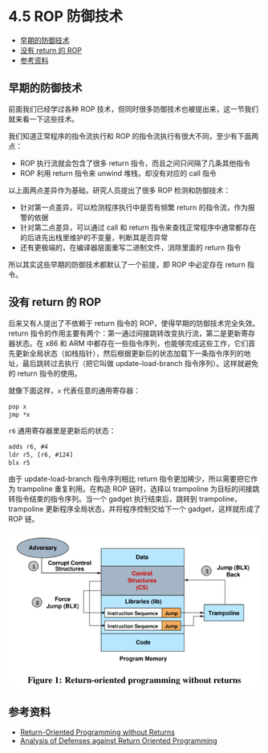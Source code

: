 # 4.5 ROP 防御技术

- [早期的防御技术](#早期的防御技术)
- [没有 return 的 ROP](#没有-return-的-rop)
- [参考资料](#参考资料)


## 早期的防御技术
前面我们已经学过各种 ROP 技术，但同时很多防御技术也被提出来，这一节我们就来看一下这些技术。

我们知道正常程序的指令流执行和 ROP 的指令流执行有很大不同，至少有下面两点：
- ROP 执行流就会包含了很多 return 指令，而且之间只间隔了几条其他指令
- ROP 利用 return 指令来 unwind 堆栈，却没有对应的 call 指令

以上面两点差异作为基础，研究人员提出了很多 ROP 检测和防御技术：
- 针对第一点差异，可以检测程序执行中是否有频繁 return 的指令流，作为报警的依据
- 针对第二点差异，可以通过 call 和 return 指令来查找正常程序中通常都存在的后进先出栈里维护的不变量，判断其是否异常
- 还有更极端的，在编译器层面重写二进制文件，消除里面的 return 指令

所以其实这些早期的防御技术都默认了一个前提，即 ROP 中必定存在 return 指令。


## 没有 return 的 ROP
后来又有人提出了不依赖于 return 指令的 ROP，使得早期的防御技术完全失效。return 指令的作用主要有两个：第一通过间接跳转改变执行流，第二是更新寄存器状态。在 x86 和 ARM 中都存在一些指令序列，也能够完成这些工作，它们首先更新全局状态（如栈指针），然后根据更新后的状态加载下一条指令序列的地址，最后跳转过去执行（把它叫做 update-load-branch 指令序列）。这样就避免的 return 指令的使用。

就像下面这样，`x` 代表任意的通用寄存器：
```
pop x
jmp *x
```
`r6` 通用寄存器里是更新后的状态：
```
adds r6, #4
ldr r5, [r6, #124]
blx r5
```

由于 update-load-branch 指令序列相比 return 指令更加稀少，所以需要把它作为 trampoline 重复利用。在构造 ROP 链时，选择以 trampoline 为目标的间接跳转指令结束的指令序列。当一个 gadget 执行结束后，跳转到 trampoline，trampoline 更新程序全局状态，并将程序控制交给下一个 gadget，这样就形成了 ROP 链。

![](../pic/4.5_rop_without_ret.png)


## 参考资料
- [Return-Oriented Programming without Returns](https://www2.cs.uic.edu/~s/papers/noret_ccs2010/noret_ccs2010.pdf)
- [Analysis of Defenses against Return Oriented Programming](http://www.eit.lth.se/sprapport.php?uid=829)
